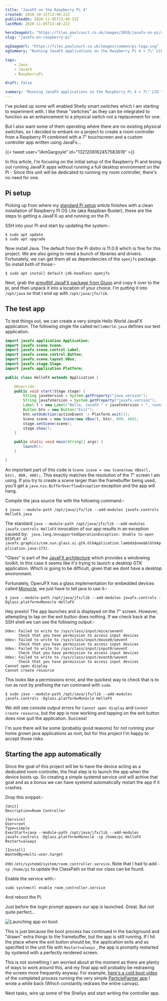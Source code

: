 ```yaml
---
title: "JavaFX on the Raspberry Pi 4"
created: 2020-10-31T13:40:22Z
publishedOn: 2020-11-05T13:40:22Z
lastMod: 2020-11-05T13:40:22Z

heroImageUrl: "https://files.paulcourt.co.uk/images/2020/javafx-on-pi/stand.jpg"
slug: "javafx-on-raspberry-pi"

ogImageUrl: "https://files.paulcourt.co.uk/images/common/pi-logo.svg"
ogSummary: "Running JavaFX applications on the Raspberry Pi 4 + 7\" LCD touch using direct framebuffer rendering without installing a full desktop environment."

tags: 
    - Java
    - JavaFX
    - RaspberryPi

draft: false

summary: "Running JavaFX applications on the Raspberry Pi 4 + 7\" LCD touch using direct framebuffer rendering without installing a full desktop environment."
---
```


I've picked up some wifi enabled Shelly smart switches which I am starting to experiment with. I like these "switches" as they can be integrated to function as an enhancement to a physical switch not a replacement for one.

But I also want some of them operating where there are no existing physical switches, so I decided to embark on a project to create a room controller from a Raspberry Pi combined with a 7" touchscreen and a custom controller app written using JavaFx...

{{< tweet user="iAmGargoyle" id="1321206162457583619" >}}


In this article, I'm focusing on the initial setup of the Raspberry Pi and tesing out running JavaFX apps without running a full desktop environment on the Pi - Since this unit will be dedicated to running my room controller, there's no need for one. 

## Pi setup

Picking up from where my [standard Pi setup](https://www.paulcourt.co.uk/article/pi-server-setup) article finishes with a clean installation of Raspberry Pi OS Lite (aka Raspbian Buster), these are the steps to getting a JavaFX up and running on the Pi. 

SSH into your Pi and start by updating the system:-

```
$ sudo apt update
$ sudo apt upgrade
```

Now install Java. The default from the Pi distro is 11.0.9 which is fine for this project. We are also going to need a bunch of libraries and drivers. Fortunately, we can get them all as dependencies of the `openjfx` package. So install both of those:-

```
$ sudo apt install default-jdk-headless openjfx
```

Next, grab the [armv6hf JavaFX package from Gluon](https://gluonhq.com/products/javafx/) and copy it over to the pi, and then unpack it into a location of your choice. I'm putting it into `/opt/java` so that I end up with `/opt/java/jfx/lib`.

## The test app

To test things out, we can create a very simple Hello World JavaFX application. The following single file called `HelloWorld.java` defines our test application.

```java
import javafx.application.Application;
import javafx.scene.Scene;
import javafx.scene.control.Label;
import javafx.scene.control.Button;
import javafx.scene.layout.VBox;
import javafx.stage.Stage;
import javafx.application.Platform;

public class HelloFX extends Application {

    @Override
    public void start(Stage stage) {
        String javaVersion = System.getProperty("java.version");
        String javafxVersion = System.getProperty("javafx.version");
        Label l = new Label("Hello, JavaFX " + javafxVersion + ", running on Java " + javaVersion + ".");
        Button btn = new Button("Exit");
        btn.setOnAction(actionEvent -> Platform.exit());
        Scene scene = new Scene(new VBox(l, btn), 800, 480);
        stage.setScene(scene);
        stage.show();
    }

    public static void main(String[] args) {
        launch();
    }

}
```
An important part of this code is `Scene scene = new Scene(new VBox(l, btn), 800, 480);`. This exactly matches the resolution of the 7" screen I am using. If you try to create a scene larger than the framebuffer being used, you'll get a `java.nio.BufferOverflowException` exception and the app will hang.

Compile the java source file with the following command:-

```
$ javac --module-path /opt/java/jfx/lib --add-modules javafx.controls HelloFX.java
```

The standard `java --module-path /opt/java/jfx/lib --add-modules javafx.controls HelloFX` invocation of our app results in an exception caused by: ` java.lang.UnsupportedOperationException: Unable to open DISPLAY at javafx.graphics/com.sun.glass.ui.gtk.GtkApplication.lambda$new$6(GtkApplication.java:173)`. 

"Glass" is part of the [JavaFX architecture](https://docs.oracle.com/javafx/2/architecture/jfxpub-architecture.htm) which provides a windowing toolkit. In this case it seems like it's trying to launch a desktop GTK application. Which is going to be difficult, given that we dont have a desktop environment.

Fortunately, OpenJFX has a glass implementation for embedded devices called [Monocle](https://wiki.openjdk.java.net/display/OpenJFX/Monocle), we just have to tell java to use it:-

```
$ java --module-path /opt/java/jfx/lib --add-modules javafx.controls -Dglass.platform=Monocle HelloFX
```

Hey presto! The app launches and is displayed on the 7" screen. However, attempting to tap on the exit button does nothing. If we check back at the SSH shell we can see the following output:-

```
Udev: Failed to write to /sys/class/input/mice/uevent
      Check that you have permission to access input devices
Udev: Failed to write to /sys/class/input/mouse0/uevent
      Check that you have permission to access input devices
Udev: Failed to write to /sys/class/input/input0/uevent
      Check that you have permission to access input devices
Udev: Failed to write to /sys/class/input/event0/uevent
      Check that you have permission to access input devices
Cannot open display
Cannot create resource
```

This looks like a permissions error, and the quickest way to check that is to run as root by prefixing the run command with `sudo`.

```
$ sudo java --module-path /opt/java/jfx/lib --add-modules javafx.controls -Dglass.platform=Monocle HelloFX
```

We still see console output errors for `Cannot open display` and `Connot create resource`, but the app is now working and tapping on the exit button does now quit the application. Success!

I'm sure there will be some (probably good reasons) for not running your home grown java applications as root, but for this project I'm happy to accept those risks.

## Starting the app automatically

Since the goal of this project will be to have the device acting as a dedicated room controller, the final step is to launch the app when the device boots up. So creating a simple systemd service unit will achive that goal and as a bonus we can have systemd automatically restart the app if it crashes.

Drop this snippet:-

```
[Unit]
Description=Room Controller

[Service]
User=root
Type=simple
ExecStart=java --module-path /opt/java/jfx/lib --add-modules javafx.controls -Dglass.platform=Monocle -cp /home/pi HelloFX
Restart=always

[Install]
WantedBy=multi-user.target
```

into `/etc/systemd/system/room_controller.service`. Note that I had to add `-cp /home/pi` to update the ClassPath so that our class can be found.

Enable the service with:-

```
sudo systemctl enable room_controller.service
```

And reboot the Pi.

Just before the login prompt appears our app is launched. Great. But not quite perfect...

![Launching app on boot](https://files.paulcourt.co.uk/images/2020/javafx-on-pi/first-boot.jpg)

This is just because the boot process has continued in the background and "drawn" extra things to the framebuffer, but the app is still running. If I hit the place where the exit button should be, the application exits and as specified in the unit file with  `Restart=always` , the app is promptly restarted by systemd with a perfectly rendered screen.

This is not something I am worried about at the moment as there are plenty of ways to work around this, and my final app will probably be redrawing the screen more frequently anyway. For example, [here's a cold boot video](https://youtu.be/LP911gEwhG4) of the completed process running the very simple [ParticlePainter app](https://www.flxs.co.uk/software/particle-painter) I wrote a while back (Which constantly redraws the entire canvas).

Next tasks, wire up some of the Shellys and start writing the controller app. 
